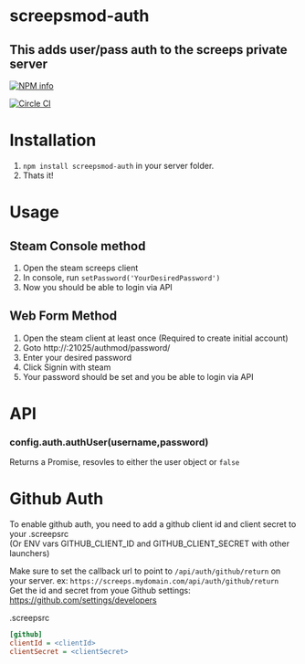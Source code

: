 # screepsmod-auth

## This adds user/pass auth to the screeps private server

[![NPM info](https://nodei.co/npm/screepsmod-auth.png?downloads=true)](https://npmjs.org/package/screepsmod-auth)

[![Circle CI](https://circleci.com/gh/ScreepsMods/screepsmod-auth.svg?style=shield)](https://circleci.com/gh/ScreepsMods/screepsmod-auth)

# Installation 

1. `npm install screepsmod-auth` in your server folder.
2. Thats it!

# Usage

## Steam Console method
1. Open the steam screeps client
2. In console, run `setPassword('YourDesiredPassword')`
3. Now you should be able to login via API

## Web Form Method
1. Open the steam client at least once (Required to create initial account)
2. Goto http://<yourserverip>:21025/authmod/password/
3. Enter your desired password
4. Click Signin with steam
5. Your password should be set and you be able to login via API

# API

### config.auth.authUser(username,password)
Returns a Promise, resovles to either the user object or `false`

# Github Auth
To enable github auth, you need to add a github client id and client secret to your .screepsrc  
(Or ENV vars GITHUB_CLIENT_ID and GITHUB_CLIENT_SECRET with other launchers)

Make sure to set the callback url to point to `/api/auth/github/return` on your server. ex: `https://screeps.mydomain.com/api/auth/github/return`  
Get the id and secret from youe Github settings: https://github.com/settings/developers

.screepsrc
```ini
[github]
clientId = <clientId>
clientSecret = <clientSecret>
```